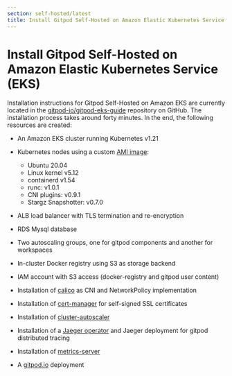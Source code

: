 ```yaml
---
section: self-hosted/latest
title: Install Gitpod Self-Hosted on Amazon Elastic Kubernetes Service (EKS)
---
```


<script context="module">
  export const prerender = true;
</script>

# Install Gitpod Self-Hosted on Amazon Elastic Kubernetes Service (EKS)

Installation instructions for Gitpod Self-Hosted on Amazon EKS are currently located in the [gitpod-io/gitpod-eks-guide](https://github.com/gitpod-io/gitpod-eks-guide) repository on GitHub. The installation process takes around forty minutes. In the end, the following resources are created:

- An Amazon EKS cluster running Kubernetes v1.21
- Kubernetes nodes using a custom [AMI image](https://github.com/gitpod-io/amazon-eks-custom-amis/tree/gitpod):

  - Ubuntu 20.04
  - Linux kernel v5.12
  - containerd v1.54
  - runc: v1.0.1
  - CNI plugins: v0.9.1
  - Stargz Snapshotter: v0.7.0

- ALB load balancer with TLS termination and re-encryption
- RDS Mysql database
- Two autoscaling groups, one for gitpod components and another for workspaces
- In-cluster Docker registry using S3 as storage backend
- IAM account with S3 access (docker-registry and gitpod user content)
- Installation of [calico](https://docs.projectcalico.org) as CNI and NetworkPolicy implementation
- Installation of [cert-manager](https://cert-manager.io/) for self-signed SSL certificates
- Installation of [cluster-autoscaler](https://github.com/kubernetes/autoscaler/tree/master/cluster-autoscaler)
- Installation of a [Jaeger operator](https://github.com/jaegertracing/helm-charts/tree/main/charts/jaeger-operator) and Jaeger deployment for gitpod distributed tracing
- Installation of [metrics-server](https://github.com/kubernetes-sigs/metrics-server)
- A [gitpod.io](https://github.com/gitpod-io/gitpod) deployment
